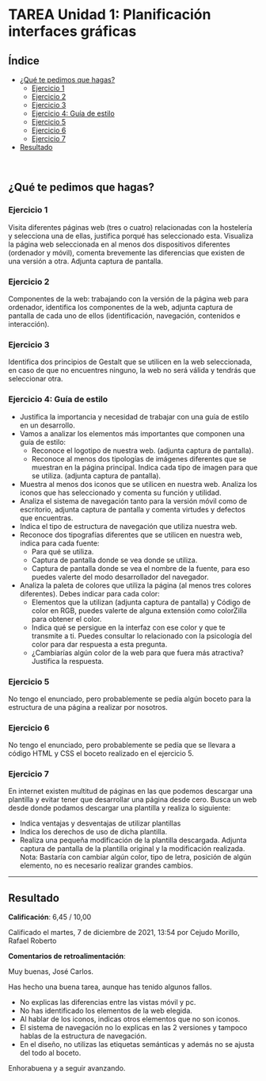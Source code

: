 # TAREA Unidad 1: Planificación interfaces gráficas

## Índice

- [¿Qué te pedimos que hagas?](#qué-te-pedimos-que-hagas)
	- [Ejercicio 1](#ejercicio-1)
	- [Ejercicio 2](#ejercicio-2)
	- [Ejercicio 3](#ejercicio-3)
	- [Ejercicio 4: Guía de estilo](#ejercicio-4-guía-de-estilo)
	- [Ejercicio 5](#ejercicio-5)
	- [Ejercicio 6](#ejercicio-6)
	- [Ejercicio 7](#ejercicio-7)
- [Resultado](#resultado)

<br>

## ¿Qué te pedimos que hagas?

### Ejercicio 1

Visita diferentes páginas web (tres o cuatro) relacionadas con la hostelería y selecciona una de ellas, justifica porqué has seleccionado esta. Visualiza la página web seleccionada en al menos dos dispositivos diferentes (ordenador y móvil), comenta brevemente las diferencias que existen de una versión a otra. Adjunta captura de pantalla.

### Ejercicio 2

Componentes de la web: trabajando con la versión de la página web para ordenador, identifica los componentes de la web, adjunta captura de pantalla de cada uno de ellos (identificación, navegación, contenidos e interacción).

### Ejercicio 3

Identifica dos principios de Gestalt que se utilicen en la web seleccionada, en caso de que no encuentres ninguno, la web no será válida y tendrás que seleccionar otra.

### Ejercicio 4: Guía de estilo

- Justifica la importancia y necesidad de trabajar con una guía de estilo en un desarrollo.
- Vamos a analizar los elementos más importantes que componen una guía de estilo:
	- Reconoce el logotipo de nuestra web. (adjunta captura de pantalla).
	- Reconoce al menos dos tipologías de imágenes diferentes que se muestran en la página principal. Indica cada tipo de imagen para que se utiliza. (adjunta captura de pantalla).
- Muestra al menos dos iconos que se utilicen en nuestra web. Analiza los iconos que has seleccionado y comenta su función y utilidad.
- Analiza el sistema de navegación tanto para la versión móvil como de escritorio, adjunta captura de pantalla y comenta virtudes y defectos que encuentras.
- Indica el tipo de estructura de navegación que utiliza nuestra web.
- Reconoce dos tipografías diferentes que se utilicen en nuestra web, indica para cada fuente:
	- Para qué se utiliza.
	- Captura de pantalla donde se vea donde se utiliza.
	- Captura de pantalla donde se vea el nombre de la fuente, para eso puedes valerte del modo desarrollador del navegador.
- Analiza la paleta de colores que utiliza la página (al menos tres colores diferentes). Debes indicar para cada color:
	- Elementos que la utilizan (adjunta captura de pantalla) y Código de color en RGB, puedes valerte de alguna extensión como colorZilla para obtener el color.
	- Indica qué se persigue en la interfaz con ese color y que te transmite a ti. Puedes consultar lo relacionado con la psicología del color para dar respuesta a esta pregunta.
	- ¿Cambiarías algún color de la web para que fuera más atractiva? Justifica la respuesta.

### Ejercicio 5

No tengo el enunciado, pero probablemente se pedía algún boceto para la estructura de una página a realizar por nosotros.

### Ejercicio 6

No tengo el enunciado, pero probablemente se pedía que se llevara a código HTML y CSS el boceto realizado en el ejercicio 5.

### Ejercicio 7

En internet existen multitud de páginas en las que podemos descargar una plantilla y evitar tener que desarrollar una página desde cero. Busca un web desde donde podamos descargar una plantilla y realiza lo siguiente:

- Indica ventajas y desventajas de utilizar plantillas
- Indica los derechos de uso de dicha plantilla.
- Realiza una pequeña modificación de la plantilla descargada. Adjunta captura de pantalla de la plantilla original y la modificación realizada. Nota: Bastaría con cambiar algún color, tipo de letra, posición de algún elemento, no es necesario realizar grandes cambios.

---

## Resultado

**Calificación**: 6,45 / 10,00

Calificado el martes, 7 de diciembre de 2021, 13:54 por Cejudo Morillo, Rafael Roberto

**Comentarios de retroalimentación**: 

Muy buenas, José Carlos. 

Has hecho una buena tarea, aunque has tenido algunos fallos. 
- No explicas las diferencias entre las vistas móvil y pc.
- No has identificado los elementos de la web elegida.
- Al hablar de los iconos, indicas otros elementos que no son iconos.
- El sistema de navegación no lo explicas en las 2 versiones y tampoco hablas de la estructura de navegación.
- En el diseño, no utilizas las etiquetas semánticas y además no se ajusta del todo al boceto.

Enhorabuena y a seguir avanzando. 